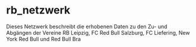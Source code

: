 # rb_netzwerk
Dieses Netzwerk beschreibt die erhobenen Daten zu den Zu- und Abgängen der Vereine RB Leipzig, FC Red Bull Salzburg, FC Liefering, New York Red Bull und Red Bull Bra
